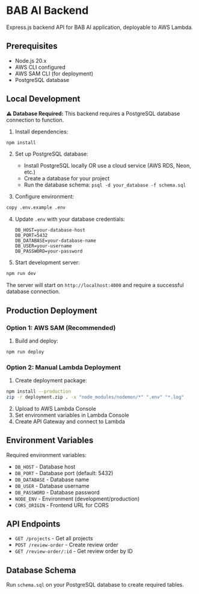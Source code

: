 # BAB AI Backend

Express.js backend API for BAB AI application, deployable to AWS Lambda.

## Prerequisites

- Node.js 20.x
- AWS CLI configured
- AWS SAM CLI (for deployment)
- PostgreSQL database

## Local Development

**⚠️ Database Required:** This backend requires a PostgreSQL database connection to function.

1. Install dependencies:

```bash
npm install
```

2. Set up PostgreSQL database:

   - Install PostgreSQL locally OR use a cloud service (AWS RDS, Neon, etc.)
   - Create a database for your project
   - Run the database schema: `psql -d your_database -f schema.sql`

3. Configure environment:

```bash
copy .env.example .env
```

4. Update `.env` with your database credentials:

   ```
   DB_HOST=your-database-host
   DB_PORT=5432
   DB_DATABASE=your-database-name
   DB_USER=your-username
   DB_PASSWORD=your-password
   ```

5. Start development server:

```bash
npm run dev
```

The server will start on `http://localhost:4000` and require a successful database connection.

## Production Deployment

### Option 1: AWS SAM (Recommended)

1. Build and deploy:

```bash
npm run deploy
```

### Option 2: Manual Lambda Deployment

1. Create deployment package:

```bash
npm install --production
zip -r deployment.zip . -x "node_modules/nodemon/*" ".env" "*.log"
```

2. Upload to AWS Lambda Console
3. Set environment variables in Lambda Console
4. Create API Gateway and connect to Lambda

## Environment Variables

Required environment variables:

- `DB_HOST` - Database host
- `DB_PORT` - Database port (default: 5432)
- `DB_DATABASE` - Database name
- `DB_USER` - Database username
- `DB_PASSWORD` - Database password
- `NODE_ENV` - Environment (development/production)
- `CORS_ORIGIN` - Frontend URL for CORS

## API Endpoints

- `GET /projects` - Get all projects
- `POST /review-order` - Create review order
- `GET /review-order/:id` - Get review order by ID

## Database Schema

Run `schema.sql` on your PostgreSQL database to create required tables.
